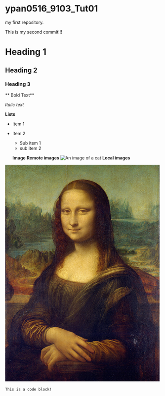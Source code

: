 # ypan0516_9103_Tut01

my first repository.

This is my second commit!!!


# Heading 1
## Heading 2 
### Heading 3

** Bold Text**

*Italic text*

**Lists**

- Item 1 
- Item 2
  - Sub item 1
  - sub item 2

  **Image**
  **Remote images**
![An image of a cat](http://placekitten.com/200/300.jpg)
**Local images**

![The Mona Lisa](readmeImages/Mona_Lisa_by_Leonardo_da_Vinci_500_x_700.jpg)

```
This is a code block! 
```
